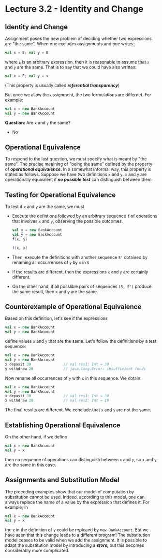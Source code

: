 # Lecture 3.2 - Identity and Change

## Identity and Change
Assignment poses the new problem of deciding whether two expressions are "the same". When one excludes assignments and one writes:

```scala
val x = E; val y = E
```
where `E` is an arbitrary expression, then it is reasonable to assume that `x` and `y` are the same. That is to say that we could have also written:

```scala
val x = E; val y = x
```
(This property is usually called ***referential transparency***)

But once we allow the assignment, the two formulations are differnet. For example:

```scala
val x = new BankAccount
val y = new BankAccount
```

**Question:** Are `x` and `y` the same?

* No
 
## Operational Equivalence
To respond to the last question, we must specify what is meant by "the same". The precise meaining of "being the same" defined by the property of ***operational equivalence.*** In a somewhat informal way, this property is stated as follows. Suppose we have two definitions `x` and `y`. `x` and `y` are operationally equivalent if ***no possible test*** can distinguish between them.

## Testing for Operational Equivalence
To test if `x` and `y` are the same, we must 

* Execute the defintions followed by an arbitrary sequence `f` of operations that involves `x` and `y`, observing the possible outcomes.

	```scala
	val x = new BankAccount
	val y = new BackAccount
	f(x, y)
	
	f(x, x)
	```
	
* Then, execute the definitions with another sequence `S'` obtained by renaming all occurrences of `y` by `x` in `S`
* If the results are different, then the expressions `x` and `y` are certainly different.
* On the other hand, if all posslible pairs of sequences `(S, S')` produce the same result, then `x` and `y` are the same.

## Counterexample of Operational Equivalence
Based on this definition, let's see if the expressions 

```scala
val x = new BankAccount
val y = new BankAccount
```
define values `x` and `y` that are the same. Let's follow the definitions by a test sequence:

```scala
val x = new BankAccount
val y = new BankAccount
x deposit 30               // val res1: Int = 30 
y withdraw 20              // java.lang.Error: insufficient funds
```

Now rename all occurrences of `y` with `x` in this sequence. We obtain:

```scala
val x = new BankAccount
val y = new BankAccount
x deposit 30               // val res1: Int = 30
x withdraw 20              // val res2: Int = 10
```
The final results are different. We conclude that `x` and `y` are not the same.

## Establishing Operational Equivalence
On the other hand, if we define 

```scala
val x = new BankAccount
val y = x
```
then no sequence of operations can distinguish between `x` and `y`, so `x` and `y` are the same in this case.

## Assignments and Substitution Model
The preceding examples show that our model of computation by substitution cannot be used. Indeed, according to this model, one can always replace the name of a value by the expression that defines it. For example, in

```scala
val x = new BankAccount 
val y = x
```
the `x` in the definition of `y` could be replcaed by `new BankAccount`. But we have seen that this change leads to a different program! The substitution model ceases to be valid when we add the assignment. It is possible to adapt the substitution model by introducing a ***store***, but this becomes considerably more complicated.